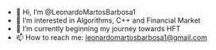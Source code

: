- 👋 Hi, I’m @LeonardoMartosBarbosa1
- 👀 I’m interested in Algorithms, C++ and Financial Market
- 🌱 I’m currently beginning my journey towards HFT
- 📫 How to reach me: leonardomartosbarbosa1@gmail.com

<!---
LeonardoMartosBarbosa1/LeonardoMartosBarbosa1 is a ✨ special ✨ repository because its `README.md` (this file) appears on your GitHub profile.
You can click the Preview link to take a look at your changes.
--->
